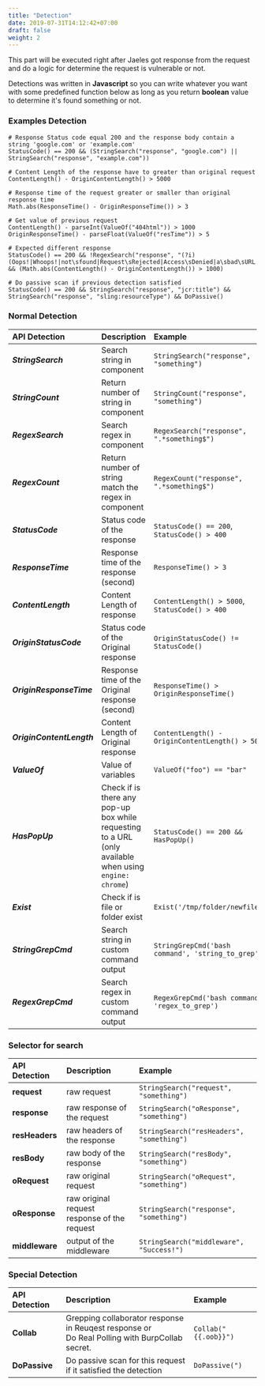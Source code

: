 ```yaml
---
title: "Detection"
date: 2019-07-31T14:12:42+07:00
draft: false
weight: 2
---
```


This part will be executed right after Jaeles got response from the request and do a logic for determine the request is vulnerable or not.

Detections was written in **Javascript** so you can write whatever you want with some predefined function below  as long as you return **boolean** value to determine it's found something or not.

### Examples Detection

```
# Response Status code equal 200 and the response body contain a string 'google.com' or 'example.com'
StatusCode() == 200 && (StringSearch("response", "google.com") || StringSearch("response", "example.com"))

# Content Length of the response have to greater than original request
ContentLength() - OriginContentLength() > 5000

# Response time of the request greater or smaller than original response time
Math.abs(ResponseTime() - OriginResponseTime()) > 3

# Get value of previous request
ContentLength() - parseInt(ValueOf("404html")) > 1000
OriginResponseTime() - parseFloat(ValueOf("resTime")) > 5

# Expected different response
StatusCode() == 200 && !RegexSearch("response", "(?i)(Oops!|Whoops!|not\sfound|Request\sRejected|Access\sDenied|a\sbad\sURL|has\sbeen\slocked)") && (Math.abs(ContentLength() - OriginContentLength()) > 1000)

# Do passive scan if previous detection satisfied
StatusCode() == 200 && StringSearch("response", "jcr:title") && StringSearch("response", "sling:resourceType") && DoPassive()
```

### Normal Detection

| API Detection         | Description           | Example  |
| :---------------------- |:--------------------| :------------------|
| **_StringSearch_**      | Search string in component | `StringSearch("response", "something")` |
| **_StringCount_**      | Return number of string in component | `StringCount("response", "something")` |
| **_RegexSearch_**      | Search regex in component |  `RegexSearch("response", ".*something$")` |
| **_RegexCount_**      | Return number of string match the regex in component |  `RegexCount("response", ".*something$")` |
| **_StatusCode_**      | Status code of the response |  `StatusCode() == 200`, `StatusCode() > 400` |
| **_ResponseTime_**      | Response time of the response (second) |  `ResponseTime() > 3` |
| **_ContentLength_**      | Content Length of response |  `ContentLength() > 5000`, `StatusCode() > 400` |
| **_OriginStatusCode_**      | Status code of the Original response |  `OriginStatusCode() != StatusCode()` |
| **_OriginResponseTime_**      | Response time of the Original response (second) |  `ResponseTime() > OriginResponseTime()` |
| **_OriginContentLength_**      | Content Length of Original response |  `ContentLength() - OriginContentLength() > 5000` |
| **_ValueOf_**      | Value of variables |  `ValueOf("foo") == "bar"` |
| **_HasPopUp_**      | Check if is there any pop-up box while requesting to a URL (only available when using `engine: chrome`) |  `StatusCode() == 200 && HasPopUp()` |
| **_Exist_**      | Check if is file or folder exist |  `Exist('/tmp/folder/newfile')` |
| **_StringGrepCmd_**      | Search string in custom command output |  `StringGrepCmd('bash command', 'string_to_grep')` |
| **_RegexGrepCmd_**      | Search regex in custom command output |  `RegexGrepCmd('bash command', 'regex_to_grep')` |

### Selector for search

| API Detection         | Description           | Example  |
| :---------------------- |:--------------------| :------------------|
| **request**      | raw request   |  `StringSearch("request", "something")` |
| **response**      | raw response of the request  |  `StringSearch("oResponse", "something")` |
| **resHeaders**      | raw headers of the response  |  `StringSearch("resHeaders", "something")` |
| **resBody**      | raw body of the response  |  `StringSearch("resBody", "something")` |
| **oRequest**      | raw original request   |  `StringSearch("oRequest", "something")` |
| **oResponse**      | raw original request response of the request  |  `StringSearch("response", "something")` |
| **middleware**      | output of the middleware  |  `StringSearch("middleware", "Success!")` |

### Special Detection

| API Detection         | Description           | Example  |
| :---------------------- |:--------------------| :------------------|
| **Collab**      | Grepping collaborator response in Reuqest response or <br> Do Real Polling with BurpCollab secret.  |  `Collab("{{.oob}}")` |
| **DoPassive**      | Do passive scan for this request if it satisfied the detection  |  `DoPassive(")` |